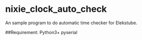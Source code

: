 # nixie_clock_auto_check

An sample program to do automatic time checker for Elekstube.

##Requirement:
Python3+
pyserial